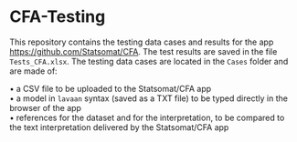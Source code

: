 # CFA-Testing

This repository contains the testing data cases and results for the app https://github.com/Statsomat/CFA. The test results are saved in the file `Tests_CFA.xlsx`. The testing data cases are located in the `Cases` folder and are made of:  

•	a CSV file to be uploaded to the Statsomat/CFA app  
•	a model in `lavaan` syntax (saved as a TXT file) to be typed directly in the browser of the app    
•	references for the dataset and for the interpretation, to be compared to the text interpretation delivered by the Statsomat/CFA app     



